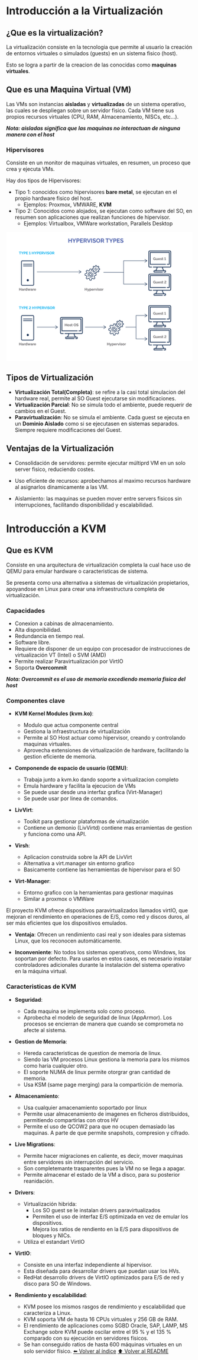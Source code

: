 # Introducción a la Virtualización

## ¿Que es la virtualización?

La virtualización consiste en la tecnologia que permite al usuario la creación de entornos virtuales o simulados (guests) en un sistema fisico (host).

Esto se logra a partir de la creacion de las conocidas como **maquinas virtuales**.

## Que es una Maquina Virtual (VM)

Las VMs son instancias **aisladas** y **virtualizadas** de un sistema operativo, las cuales se despliegan sobre un servidor fisico. Cada VM tiene sus propios recursos virtuales (CPU, RAM, Almacenamiento, NISCs, etc...).

***Nota: aisladas significa que las maquinas no interactuan de ninguna manera con el host***

### Hipervisores
Consiste en un monitor de maquinas virtuales, en resumen, un proceso que crea y ejecuta VMs.

Hay dos tipos de Hipervisores:

* Tipo 1: conocidos como hipervisores **bare metal**, se ejecutan en el propio hardware fisico del host.
    * Ejemplos: Proxmox, VMWARE, **KVM**
* Tipo 2: Conocidos como alojados, se ejecutan como software del SO, en resumen son aplicaciones que realizan funciones de hipervisor. 
    * Ejemplos: Virtualbox, VMWare workstation, Parallels Desktop

![01](IMG/01.png)

## Tipos de Virtualización
* **Virtualización Total(Completa)**: se refire a la casi total simulacion del hardware real, permite al SO Guest ejecutarse sin modificaciones.
* **Virtualización Parcial**: No se simula todo el ambiente, puede requerir de cambios en el Guest.
* **Paravirtualización**: No se simula el ambiente. Cada guest se ejecuta en un **Dominio Aislado** como si se ejecutasen en sistemas separados. Siempre requiere modificaciones del Guest.

## Ventajas de la Virtualización
* Consolidación de servidores: permite ejecutar múltiprd VM en un solo server fisico, reduciendo costes.

* Uso eficiente de recursos: aprobechamos al maximo recursos hardware al asignarlos dinamicamente a las VM.

* Aislamiento: las maquinas se pueden mover entre servers fisicos sin interrupciones, facilitando disponibilidad y escalabilidad.

# Introducción a KVM

## Que es KVM
Consiste en una arquitectura de virtualización completa la cual hace uso de QEMU para emular hardware o caracteristicas de sistema.

Se presenta como una alternativa a sistemas de virtualización propietarios, apoyandose en Linux para crear una infraestructura completa de virtualización.

### Capacidades
* Conexion a cabinas de almacenamiento.
* Alta disponibilidad.
* Redundancia en tiempo real.
* Software libre.
* Requiere de disponer de un equipo con procesador de instrucciones de virtualización VT (Intel) o SVM (AMD)
* Permite realizar Paravirtualización por VirtIO
* Soporta **Overcommit**

***Nota: Overcommit es el uso de memoria excediendo memoria fisica del host***

### Componentes clave

* **KVM Kernel Modules (kvm.ko)**: 
    * Modulo que actua componente central
    * Gestiona la infraestructura de virtualización
    * Permite al SO Host actuar como hipervisor, creando y controlando maquinas virtuales.
    * Aprovecha extensiones de virtualización de hardware, facilitando la gestion eficiente de memoria.
* **Componende de espacio de usuario (QEMU)**:
    * Trabaja junto a kvm.ko dando soporte a virtualizacion completo
    * Emula hardware y facilita la ejecucion de VMs
    * Se puede usar desde una interfaz grafica (Virt-Manager)
    * Se puede usar por linea de comandos.

* **LivVirt**:
    * Toolkit para gestionar plataformas de virtualización
    * Contiene un demonio (LivVirtd) contiene mas erramientas de gestion y funciona como una API.
* **Virsh**: 
    * Aplicacion construida sobre la API de LivVirt
    * Alternativa a virt.manager sin entorno grafico
    * Basicamente contiene las herramientas de hipervisor para el SO
* **Virt-Manager**:
    * Entorno grafico con la herramientas para gestionar maquinas
    * Similar a proxmox o VMWare

El proyecto KVM ofrece dispositivos paravirtualizados llamados virtIO, que mejoran el rendimiento en operaciones de E/S, como red y discos duros, al ser más eficientes que los dispositivos emulados.

* **Ventaja**: Ofrecen un rendimiento casi real y son ideales para sistemas Linux, que los reconocen automáticamente.

* **Inconveniente**: No todos los sistemas operativos, como Windows, los soportan por defecto. Para usarlos en estos casos, es necesario instalar controladores adicionales durante la instalación del sistema operativo en la máquina virtual. 

### Caracteristicas de KVM
* **Seguridad**:
    * Cada maquina se implementa solo como proceso.
    * Aprobecha el modelo de seguridad de linux (AppArmor). Los procesos se encierran de manera que cuando se comprometa no afecte al sistema.
* **Gestion de Memoria**:
    * Hereda caracteristicas de question de memoria de linux.
    * Siendo las VM procesos Linux gestiona la memoria para los mismos como haria cualquier otro.
    * El soporte NUMA de linux permite otorgrar gran cantidad de memoria.
    * Usa KSM (same page merging) para la compartición de memoria.
* **Almacenamiento**:
    * Usa cualquier amacenamiento soportado por linux
    * Permite usar almacenamiento de imagenes en ficheros distribuidos, permitiendo compartirlas con otros HV
    * Permite el uso de QCOW2 para que no ocupen demasiado las maquinas. A parte de que permite snapshots, compresion y cifrado.
* **Live Migrations**:
    * Permite hacer migraciones en caliente, es decir, mover maquinas entre servidores sin interrupción del servicio.
    * Son completemante trasparentes pues la VM no se llega a apagar.
    * Permite almacenar el estado de la VM a disco, para su posterior reanidación.

* **Drivers**:
    * Virtualización hibrida:
        * Los SO guest se le instalan drivers paravirtualizados
        * Permiten el uso de interfaz E/S optimizada en vez de emular los dispositivos.
        * Mejora los ratios de rendiento en la E/S para dispositivos de bloques y NICs.
    * Utiliza el estandart VirtIO
* **VirtIO**:
    * Consiste en una interfaz independiente al hipervisor.
    * Esta diseñada para desarrollar drivers que puedan usar los HVs.
    * RedHat desarrollo drivers de VirtIO optimizados para E/S de red y disco para SO de Windows.

* **Rendimiento y escalabilidad**:
    * KVM posee los mismos rasgos de rendimiento y escalabilidad que caracteriza a Linux.
    * KVM soporta VM de hasta 16 CPUs virtuales y 256 GB de RAM.
    * El rendimiento de aplicaciones como SGBD Oracle, SAP, LAMP, MS Exchange sobre KVM puede oscilar entre el 95 % y el 135 % comparado con su ejecución en servidores físicos.
    * Se han conseguido ratios de hasta 600 máquinas virtuales en un solo servidor físico.
[⬅️ Volver al índice](./Index.md)
[⬆️ Volver al README](/README.md)
